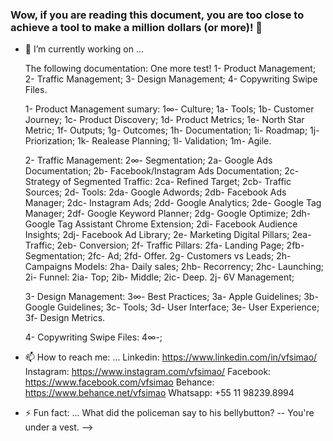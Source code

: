 ### Wow, if you are reading this document, you are too close to achieve a tool to make a million dollars (or more)! 👋

- 🔭 I’m currently working on ...
  
 	The following documentation: One more test!
    	1- Product Management;
    	2- Traffic Management;
		3- Design Management;
    	4- Copywriting Swipe Files. 

	1- Product Management sumary:
		1∞- Culture;
		1a- Tools;
		1b- Customer Journey;
		1c- Product Discovery;
		1d- Product Metrics;
		1e- North Star Metric;
		1f- Outputs;
		1g- Outcomes;
		1h- Documentation;
		1i- Roadmap;
		1j- Priorization;
		1k- Realease Planning;
		1l- Validation;
		1m- Agile.

	2- Traffic Management:
		2∞- Segmentation;
		2a- Google Ads Documentation;
		2b- Facebook/Instagram Ads Documentation;
		2c- Strategy of Segmented Traffic:
			2ca- Refined Target;
			2cb- Traffic Sources;
		2d- Tools:
			2da- Google Adwords;
			2db- Facebook Ads Manager;
			2dc- Instagram Ads;
			2dd- Google Analytics;
			2de- Google Tag Manager;
			2df- Google Keyword Planner;
			2dg- Google Optimize;
			2dh- Google Tag Assistant Chrome Extension;
			2di- Facebook Audience Insights;
			2dj- Facebook Ad Library;
		2e- Marketing Digital Pillars;
			2ea- Traffic;
			2eb- Conversion;
		2f- Traffic Pillars:
			2fa- Landing Page;
			2fb- Segmentation;
			2fc- Ad;
			2fd- Offer.
		2g- Customers vs Leads;
		2h- Campaigns Models:
			2ha- Daily sales;
			2hb- Recorrency;
			2hc- Launching;
		2i- Funnel:
			2ia- Top;
			2ib- Middle;
			2ic- Deep.
		2j- 6V Management;
				

	3- Design Management:
		3∞- Best Practices;
		3a- Apple Guidelines;
		3b- Google Guidelines;
		3c- Tools; 
		3d- User Interface;
		3e- User Experience;
		3f- Design Metrics.

	4- Copywriting Swipe Files:
		4∞-;

- 📫 How to reach me: ...
	Linkedin: https://www.linkedin.com/in/vfsimao/
	Instagram: https://www.instagram.com/vfsimao/
	Facebook: https://www.facebook.com/vfsimao 
	Behance: https://www.behance.net/vfsimao
	Whatsapp: +55 11 98239.8994

- ⚡ Fun fact: ...
	What did the policeman say to his bellybutton?
	-- You're under a vest.
-->
